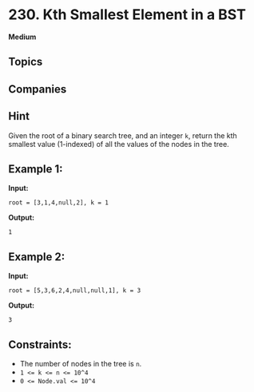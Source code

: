 # 230. Kth Smallest Element in a BST

**Medium**

## Topics

## Companies

## Hint

Given the root of a binary search tree, and an integer `k`, return the kth smallest value (1-indexed) of all the values of the nodes in the tree.

## Example 1:

**Input:** 
```
root = [3,1,4,null,2], k = 1
```
**Output:** 
```
1
```

## Example 2:

**Input:** 
```
root = [5,3,6,2,4,null,null,1], k = 3
```
**Output:** 
```
3
```

## Constraints:

- The number of nodes in the tree is `n`.
- `1 <= k <= n <= 10^4`
- `0 <= Node.val <= 10^4`